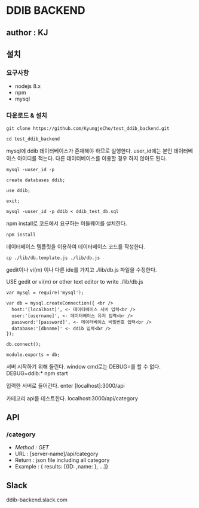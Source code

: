 # DDIB BACKEND

## author : KJ

## 설치

### 요구사항
* nodejs 8.x <br />
* npm <br />
* mysql <br />

### 다운로드 & 설치
```
git clone https://github.com/KyungjeCho/test_ddib_backend.git
```
```
cd test_ddib_backend
```
mysql에 ddib 데이터베이스가 존재해야 하므로 실행한다. user_id에는 본인 데이터베이스 아이디를 적는다.
다른 데이터베이스를 이용할 경우 하지 않아도 된다. 
```
mysql -uuser_id -p

create databases ddib;

use ddib;

exit;

mysql -uuser_id -p ddib < ddib_test_db.sql
```
npm install로 코드에서 요구하는 미들웨어를 설치한다.
```
npm install
```
데이터베이스 템플릿을 이용하여 데이터베이스 코드를 작성한다.
```
cp ./lib/db.template.js ./lib/db.js
```
gedit이나 vi(m) 이나 다른 ide를 가지고 ./lib/db.js 파일을 수정한다.

USE gedit or vi(m) or other text editor to write ./lib/db.js
```
var mysql = require('mysql');

var db = mysql.createConnection({ <br />
  host:'[localhost]', <- 데이터베이스 서버 입력<br /> 
  user:'[username]', <- 데이터베이스 유저 입력<br />
  password:'[password]', <- 데이터베이스 비밀번호 입력<br />
  database:'[dbname]' <- ddib 입력<br />
});

db.connect();

module.exports = db;
```
서버 시작하기 위해 돌린다. window cmd로는 DEBUG=를 할 수 없다.
DEBUG=ddib:* npm start

입력한 서버로 들어간다.
enter [localhost]:3000/api

카테고리 api를 테스트한다.
 localhost:3000/api/category

## API

### **/category** 
- *Method : GET* 
- URL : [server-name]/api/category 
- Return : json file including all category
- Example : { results: [{ID: ,name: }, ...]}  

## Slack

ddib-backend.slack.com

